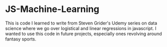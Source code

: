 # JS-Machine-Learning

This is code I learned to write from Steven Grider's Udemy series on data science where we go over logistical and linear regressions in javascript. I wanted to use this code in future projects, especially ones revolving around fantasy sports.
